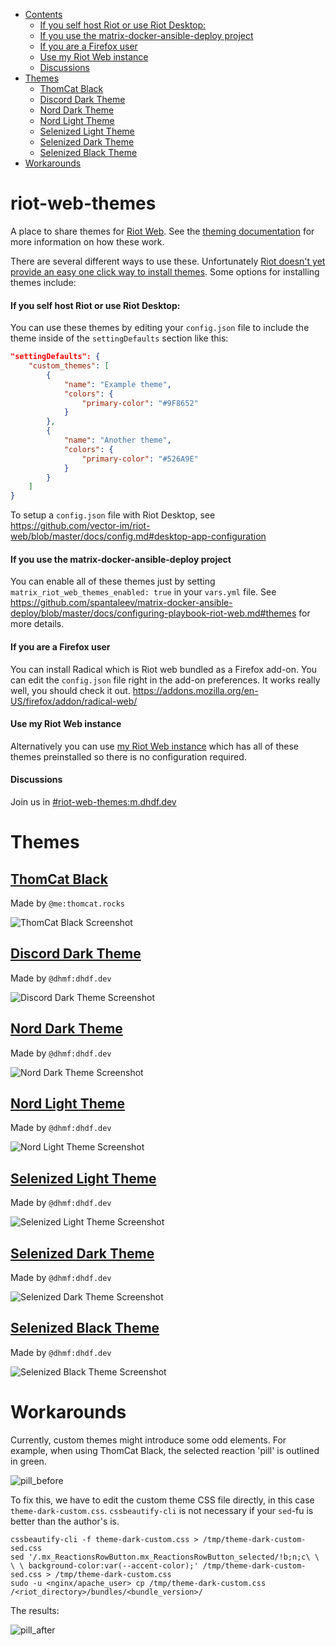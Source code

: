- [Contents]()
  * [If you self host Riot or use Riot Desktop:](#if-you-self-host-riot-or-use-riot-desktop)
  * [If you use the matrix-docker-ansible-deploy project](#if-you-use-the-matrix-docker-ansible-deploy-project)
  * [If you are a Firefox user](#if-you-are-a-firefox-user)
  * [Use my Riot Web instance](#use-my-riot-web-instance)
  * [Discussions](#discussions)
- [Themes](#themes)
  * [ThomCat Black](#thomcat-black)
  * [Discord Dark Theme](#discord-dark-theme)
  * [Nord Dark Theme](#nord-dark-theme)
  * [Nord Light Theme](#nord-light-theme)
  * [Selenized Light Theme](#selenized-light-theme)
  * [Selenized Dark Theme](#selenized-dark-theme)
  * [Selenized Black Theme](#selenized-black-theme)
- [Workarounds](#workarounds)


# riot-web-themes
A place to share themes for [Riot Web](https://github.com/vector-im/riot-web). See the [theming documentation](https://github.com/vector-im/riot-web/blob/master/docs/theming.md) for more information on how these work.

There are several different ways to use these. Unfortunately [Riot doesn't yet provide an easy one click way to install themes](https://github.com/vector-im/riot-web/issues/12517). Some options for installing themes include:

#### If you self host Riot or use Riot Desktop:
You can use these themes by editing your `config.json` file to include the theme inside of the `settingDefaults` section like this:

```json
"settingDefaults": {
    "custom_themes": [
        {
            "name": "Example theme",
            "colors": {
                "primary-color": "#9F8652"
            }
        },
        {
            "name": "Another theme",
            "colors": {
                "primary-color": "#526A9E"
            }
        }
    ]
}
```

To setup a `config.json` file with Riot Desktop, see https://github.com/vector-im/riot-web/blob/master/docs/config.md#desktop-app-configuration

#### If you use the matrix-docker-ansible-deploy project
You can enable all of these themes just by setting `matrix_riot_web_themes_enabled: true` in your `vars.yml` file. See https://github.com/spantaleev/matrix-docker-ansible-deploy/blob/master/docs/configuring-playbook-riot-web.md#themes for more details.

#### If you are a Firefox user
You can install Radical which is Riot web bundled as a Firefox add-on. You can edit the `config.json` file right in the add-on preferences. It works really well, you should check it out. https://addons.mozilla.org/en-US/firefox/addon/radical-web/

#### Use my Riot Web instance
Alternatively you can use [my Riot Web instance](https://riot.raim.ist) which has all of these themes preinstalled so there is no configuration required.

#### Discussions
Join us in [#riot-web-themes:m.dhdf.dev](https://matrix.to/#/!pjCLhvJxLkGjNQFqcB:m.dhdf.dev?via=m.dhdf.dev&via=raim.ist&via=t2bot.io)

# Themes

## [ThomCat Black](ThomCat/ThomCat-Black.json)

Made by `@me:thomcat.rocks`

![ThomCat Black Screenshot](ThomCat/ThomCat-Black.png)


## [Discord Dark Theme](Discord/Discord-Dark/Discord-Dark-Theme.json)

Made by `@dhmf:dhdf.dev`

![Discord Dark Theme Screenshot](Discord/Discord-Dark/Discord-Dark-Theme.png)


## [Nord Dark Theme](Nord/Nord%20Dark/Nord%20Dark.json)

Made by `@dhmf:dhdf.dev`

![Nord Dark Theme Screenshot](Nord/Nord%20Dark/Nord%20Dark.png)

## [Nord Light Theme](Nord/Nord%20Light/Nord%20Light.json)

Made by `@dhmf:dhdf.dev`

![Nord Light Theme Screenshot](Nord/Nord%20Light/Nord%20Light.png)

## [Selenized Light Theme](Selenized/Selenized%20Light/Selenized%20Light.json)

Made by `@dhmf:dhdf.dev`

![Selenized Light Theme Screenshot](Selenized/Selenized%20Light/Selenized%20Light.png)

## [Selenized Dark Theme](Selenized/Selenized%20Dark/Selenized%20Dark.json)

Made by `@dhmf:dhdf.dev`

![Selenized Dark Theme Screenshot](Selenized/Selenized%20Dark/Selenized%20Dark.png)

## [Selenized Black Theme](Selenized/Selenized%20Black/Selenized%20Black.json)

Made by `@dhmf:dhdf.dev`

![Selenized Black Theme Screenshot](Selenized/Selenized%20Black/Selenized%20Black.png)


# Workarounds

Currently, custom themes might introduce some odd elements.  For example, when using ThomCat Black, the selected reaction 'pill' is outlined in green.

![pill_before](images/Pill1.png)

To fix this, we have to edit the custom theme CSS file directly, in this case `theme-dark-custom.css`.  `cssbeautify-cli` is not necessary if your `sed`-fu is better than the author's is.

```
cssbeautify-cli -f theme-dark-custom.css > /tmp/theme-dark-custom-sed.css
sed '/.mx_ReactionsRowButton.mx_ReactionsRowButton_selected/!b;n;c\ \ \ \ background-color:var(--accent-color);' /tmp/theme-dark-custom-sed.css > /tmp/theme-dark-custom.css
sudo -u <nginx/apache_user> cp /tmp/theme-dark-custom.css /<riot_directory>/bundles/<bundle_version>/
```
The results:

![pill_after](images/Pill2.png)

